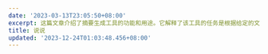 ```yaml
---
date: '2023-03-13T23:05:50+08:00'
excerpt: 这篇文章介绍了摘要生成工具的功能和用途。它解释了该工具的任务是根据给定的文本生成简洁而全面的摘要，而不是进行续写。它还提到了如何避免换行并限制摘要长度在150个字以内。文章强调了该工具只介绍文章内容，而不会提供建议或指出文章缺少什么。
title: 说说
updated: '2023-12-24T01:03:48.456+08:00'
---
```

<head>
  <!-- ... -->
  <script src="https://cdn.jsdelivr.net/gh/Uyoahz26/daodao@main/dist/qexo-dao.min.js"></script>
  <!-- ... -->
</head>
<body>
  <!-- ... -->
  <div id="qexoDaoDao"></div>
  <script>
    qexoDaodao?.init({
      el: "#qexoDaoDao",
      avatar: "https://i.pinimg.com/736x/e1/08/a5/e108a56df4dfff6135af75959142f79f.jpg",
      name: "UyoAhz",
      limit: 10,
      useLoadingImg: false,
      baseURL: "https://admin.mlou.xyz/",
    }).then(function (){
      console.log("qexoDaodao加载完成");
    })
  </script>
</body>
